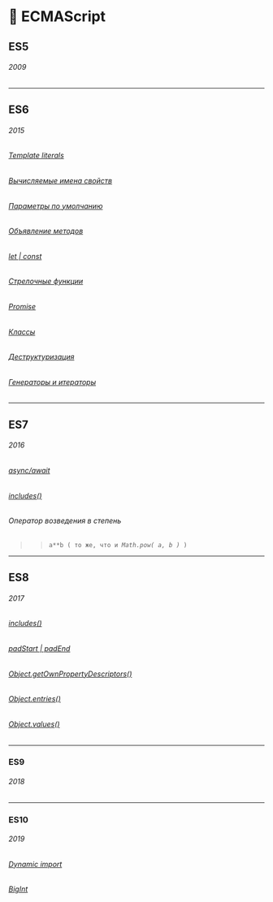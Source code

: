 # :open_file_folder: ECMAScript
## ES5
###### 2009
***
## ES6
###### 2015
###### [Template literals](Strings-vars-and-literals)
###### [Вычисляемые имена свойств](calculated-prop-names)
###### [Параметры по умолчанию](default-params-values)
###### [Объявление методов](short-form-of-method-declaration)
###### [let | const](let-const)
###### [Стрелочные функции](arrowFunction)
###### [Promise](Promise)
###### [Классы](Class)
###### [Деструктуризация](Destructuring)
###### [Генераторы и итераторы](generators-and-iterators)

***
## ES7
###### 2016
###### [async/await](async-await)
###### [includes()](Array-methods#9)
###### Оператор возведения в степень
>> `a**b ( то же, что и `_`Math.pow( a, b )`_` )`
***
## ES8
###### 2017

###### [includes()](Array-methods#9)
###### [padStart | padEnd](Strings-methods#mortar_board-padstart--padend)
###### [Object.getOwnPropertyDescriptors()](Object.getOwnPropertyDescriptors)
###### [Object.entries()](Object.entries)
###### [Object.values()](Object.values)

***
### ES9
###### 2018
***

### ES10
###### 2019

###### [Dynamic import](ES-modules-ES10)
###### [BigInt](BigInt)